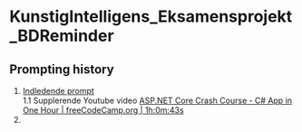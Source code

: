 # KunstigIntelligens_Eksamensprojekt_BDReminder
## Prompting history
1. [Indledende prompt](https://chatgpt.com/share/dc11506d-26ab-40f1-ba88-8334cb481dd5)  
  1.1 Supplerende Youtube video [ASP.NET Core Crash Course - C# App in One Hour | freeCodeCamp.org | 1h:0m:43s](https://www.youtube.com/watch?v=BfEjDD8mWYg)
2. 
